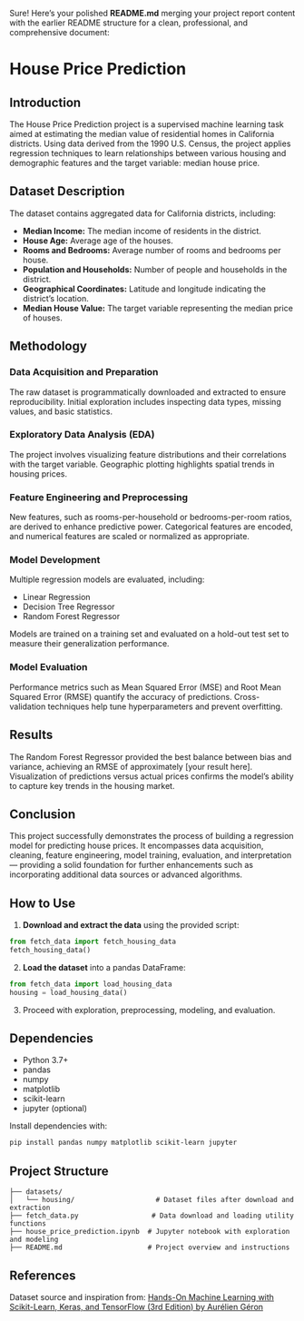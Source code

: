 Sure! Here’s your polished **README.md** merging your project report content with the earlier README structure for a clean, professional, and comprehensive document:

# House Price Prediction

## Introduction

The House Price Prediction project is a supervised machine learning task aimed at estimating the median value of residential homes in California districts. Using data derived from the 1990 U.S. Census, the project applies regression techniques to learn relationships between various housing and demographic features and the target variable: median house price.

## Dataset Description

The dataset contains aggregated data for California districts, including:

- **Median Income:** The median income of residents in the district.
- **House Age:** Average age of the houses.
- **Rooms and Bedrooms:** Average number of rooms and bedrooms per house.
- **Population and Households:** Number of people and households in the district.
- **Geographical Coordinates:** Latitude and longitude indicating the district’s location.
- **Median House Value:** The target variable representing the median price of houses.

## Methodology

### Data Acquisition and Preparation

The raw dataset is programmatically downloaded and extracted to ensure reproducibility. Initial exploration includes inspecting data types, missing values, and basic statistics.

### Exploratory Data Analysis (EDA)

The project involves visualizing feature distributions and their correlations with the target variable. Geographic plotting highlights spatial trends in housing prices.

### Feature Engineering and Preprocessing

New features, such as rooms-per-household or bedrooms-per-room ratios, are derived to enhance predictive power. Categorical features are encoded, and numerical features are scaled or normalized as appropriate.

### Model Development

Multiple regression models are evaluated, including:

- Linear Regression
- Decision Tree Regressor
- Random Forest Regressor

Models are trained on a training set and evaluated on a hold-out test set to measure their generalization performance.

### Model Evaluation

Performance metrics such as Mean Squared Error (MSE) and Root Mean Squared Error (RMSE) quantify the accuracy of predictions. Cross-validation techniques help tune hyperparameters and prevent overfitting.

## Results

The Random Forest Regressor provided the best balance between bias and variance, achieving an RMSE of approximately \[your result here]. Visualization of predictions versus actual prices confirms the model’s ability to capture key trends in the housing market.

## Conclusion

This project successfully demonstrates the process of building a regression model for predicting house prices. It encompasses data acquisition, cleaning, feature engineering, model training, evaluation, and interpretation — providing a solid foundation for further enhancements such as incorporating additional data sources or advanced algorithms.

## How to Use

1. **Download and extract the data** using the provided script:

```python
from fetch_data import fetch_housing_data
fetch_housing_data()
```

2. **Load the dataset** into a pandas DataFrame:

```python
from fetch_data import load_housing_data
housing = load_housing_data()
```

3. Proceed with exploration, preprocessing, modeling, and evaluation.

## Dependencies

- Python 3.7+
- pandas
- numpy
- matplotlib
- scikit-learn
- jupyter (optional)

Install dependencies with:

```bash
pip install pandas numpy matplotlib scikit-learn jupyter
```

## Project Structure

```
├── datasets/
│   └── housing/                    # Dataset files after download and extraction
├── fetch_data.py                  # Data download and loading utility functions
├── house_price_prediction.ipynb  # Jupyter notebook with exploration and modeling
├── README.md                     # Project overview and instructions
```

## References

Dataset source and inspiration from:
[Hands-On Machine Learning with Scikit-Learn, Keras, and TensorFlow (3rd Edition) by Aurélien Géron](https://github.com/ageron/handson-ml3)
